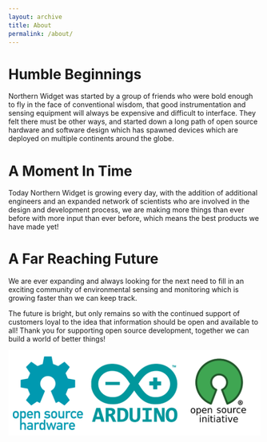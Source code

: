 ```yaml
---
layout: archive
title: About
permalink: /about/
---
```


# Humble Beginnings 
Northern Widget was started by a group of friends who were bold enough to fly in the face of conventional wisdom, that good instrumentation and sensing equipment will always be expensive and difficult to interface. They felt there must be other ways, and started down a long path of open source hardware and software design which has spawned devices which are deployed on multiple continents around the globe. 

# A Moment In Time
Today Northern Widget is growing every day, with the addition of additional engineers and an expanded network of scientists who are involved in the design and development process, we are making more things than ever before with more input than ever before, which means the best products we have made yet!

# A Far Reaching Future
We are ever expanding and always looking for the next need to fill in an exciting community of environmental sensing and monitoring which is growing faster than we can keep track. 

The future is bright, but only remains so with the continued support of customers loyal to the idea that information should be open and available to all! Thank you for supporting open source development, together we can build a world of better things!

<img src="/images/OpenSource_Banner.png" alt="Open Source Development">
<!-- <figure class="third">
	<img src="http://friskco.com/img/opensource2.png" style="width:300px;height:300px;">
	<img src="https://opensource.org/files/osi_keyhole_300X300_90ppi_0.png" style="width:250px;height:250px;">
	<img src="https://1abxf1rh6g01lhm2riyrt55k-wpengine.netdna-ssl.com/wp-content/uploads/2015/03/o4888.jpg" style="width:300px;height:300px;">
</figure> -->